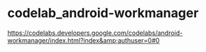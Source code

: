 # codelab_android-workmanager
https://codelabs.developers.google.com/codelabs/android-workmanager/index.html?index&amp;authuser=0#0

